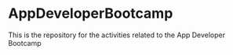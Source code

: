 # AppDeveloperBootcamp
This is the repository for the activities related to the App Developer Bootcamp
